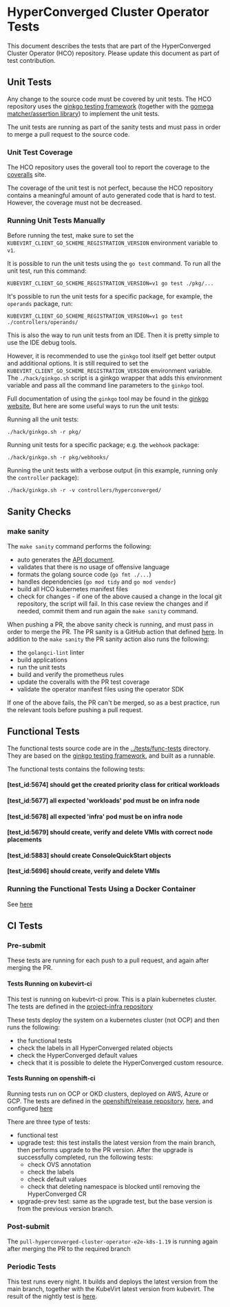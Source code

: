 # HyperConverged Cluster Operator Tests
This document describes the tests that are part of the HyperConverged Cluster Operator (HCO) repository. Please update
this document as part of test contribution.

## Unit Tests
Any change to the source code must be covered by unit tests. The HCO repository uses the
[ginkgo testing framework](https://onsi.github.io/ginkgo/) (together with the [gomega matcher/assertion library](https://onsi.github.io/gomega/)) to implement the unit tests.

The unit tests are running as part of the sanity tests and must pass in order to merge a pull request to the source code.
### Unit Test Coverage
The HCO repository uses the goverall tool to report the coverage to the [coveralls](https://coveralls.io/github/kubevirt/hyperconverged-cluster-operator) site.

The coverage of the unit test is not perfect, because the HCO repository contains a meaningful amount of auto generated
code that is hard to test. However, the coverage must not be decreased. 

### Running Unit Tests Manually
Before running the test, make sure to set the `KUBEVIRT_CLIENT_GO_SCHEME_REGISTRATION_VERSION` environment variable to `v1`.

It is possible to run the unit tests using the `go test` command. To run all the unit test, run this command:
```commandline
KUBEVIRT_CLIENT_GO_SCHEME_REGISTRATION_VERSION=v1 go test ./pkg/...
```
It's possible to run the unit tests for a specific package, for example, the `operands` package, run:
```commandline
KUBEVIRT_CLIENT_GO_SCHEME_REGISTRATION_VERSION=v1 go test ./controllers/operands/
```
This is also the way to run unit tests from an IDE. Then it is pretty simple to use the IDE debug tools.

However, it is recommended to use the `ginkgo` tool itself get better output and additional options. It is still required 
to set the `KUBEVIRT_CLIENT_GO_SCHEME_REGISTRATION_VERSION` environment variable. The `./hack/ginkgo.sh` script is a 
ginkgo wrapper that adds this environment variable and pass all the command line parameters to the `ginkgo` tool.

Full documentation of using the `ginkgo` tool may be found in the [ginkgo website](https://onsi.github.io/ginkgo/#the-ginkgo-cli), But 
here are some useful ways to run the unit tests:

Running all the unit tests:
```commandline
./hack/ginkgo.sh -r pkg/
```
Running unit tests for a specific package; e.g. the `webhook` package:
```commandline
./hack/ginkgo.sh -r pkg/webhooks/
```
Running the unit tests with a verbose output (in this example, running only the `controller` package):
```commandline
./hack/ginkgo.sh -r -v controllers/hyperconverged/
```

## Sanity Checks
### make sanity
The `make sanity` command performs the following:
* auto generates the [API document](./api.md).
* validates that there is no usage of offensive language
* formats the golang source code (`go fmt ./...`)
* handles dependencies (`go mod tidy` and `go mod vendor`)
* build all HCO kubernetes manifest files
* check for changes - if one of the above caused a change in the local git repository, the script will fail. In this
  case review the changes and if needed, commit them and run again the `make sanity` command.

When pushing a PR, the above sanity check is running, and must pass in order to merge the PR. The PR sanity is a GitHub
action that defined [here](../.github/workflows/pr-sanity.yaml). In addition to the
`make sanity` the PR sanity action also runs the following:
* the `golangci-lint` linter
* build applications
* run the unit tests
* build and verify the prometheus rules
* update the coveralls with the PR test coverage
* validate the operator manifest files using the operator SDK

If one of the above fails, the PR can't be merged, so as a best practice, run the relevant tools before pushing a pull
request.

## Functional Tests
The functional tests source code are in the [../tests/func-tests](../tests/func-tests) directory. They are based on the
[ginkgo testing framework](https://onsi.github.io/ginkgo/), and built as a runnable.

The functional tests contains the following tests:
#### [test_id:5674] should get the created priority class for critical workloads
#### [test_id:5677] all expected 'workloads' pod must be on infra node
#### [test_id:5678] all expected 'infra' pod must be on infra node
#### [test_id:5679] should create, verify and delete VMIs with correct node placements
#### [test_id:5883] should create ConsoleQuickStart objects
#### [test_id:5696] should create, verify and delete VMIs

### Running the Functional Tests Using a Docker Container
See [here](functest-container.md)

## CI Tests
### Pre-submit
These tests are running for each push to a pull request, and again after merging the PR.
#### Tests Running on kubevirt-ci
This test is running on kubevirt-ci prow. This is a plain kubernetes cluster. The tests are defined in the 
[project-infra repository](https://github.com/kubevirt/project-infra/blob/master/github/ci/prow-deploy/files/jobs/kubevirt/hyperconverged-cluster-operator/hyperconverged-cluster-operator-presubmits.yaml)

These tests deploy the system on a kubernetes cluster (not OCP) and then runs the following:
* the functional tests
* check the labels in all HyperConverged related objects
* check the HyperConverged default values
* check that it is possible to delete the HyperConverged custom resource.

#### Tests Running on openshift-ci
Running tests run on OCP or OKD clusters, deployed on AWS, Azure or GCP. The tests are defined in the
[openshift/release repository](https://github.com/openshift/release), 
[here](https://github.com/openshift/release/tree/master/ci-operator/jobs/kubevirt/hyperconverged-cluster-operator), and
configured [here](https://github.com/openshift/release/tree/master/ci-operator/config/kubevirt/hyperconverged-cluster-operator)

There are three type of tests: 
* functional test
* upgrade test:
  this test installs the latest version from the main branch, then performs upgrade to the PR
  version. After the upgrade is successfully completed, run the following tests:
  * check OVS annotation
  * check the labels
  * check default values
  * check that deleting namespace is blocked until removing the HyperConverged CR
* upgrade-prev test: same as the upgrade test, but the base version is from the previous version branch.  

### Post-submit
The `pull-hyperconverged-cluster-operator-e2e-k8s-1.19` is running again after merging the PR to the required branch

### Periodic Tests
This test runs every night. It builds and deploys the latest version from the main branch, together with the KubeVirt
latest version from kubevirt. The result of the nightly test is
[here](https://prow.ci.kubevirt.io/?repo=kubevirt%2Fhyperconverged-cluster-operator&type=periodic).  